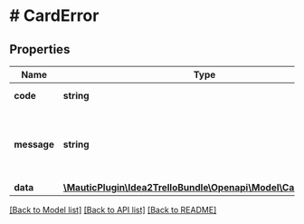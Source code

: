 # # CardError

## Properties

Name | Type | Description | Notes
------------ | ------------- | ------------- | -------------
**code** | **string** | short error code | 
**message** | **string** | plain text error message for displaying to user | 
**data** | [**\MauticPlugin\Idea2TrelloBundle\Openapi\Model\CardErrorData**](CardErrorData.md) |  | [optional] 

[[Back to Model list]](../../README.md#documentation-for-models) [[Back to API list]](../../README.md#documentation-for-api-endpoints) [[Back to README]](../../README.md)


